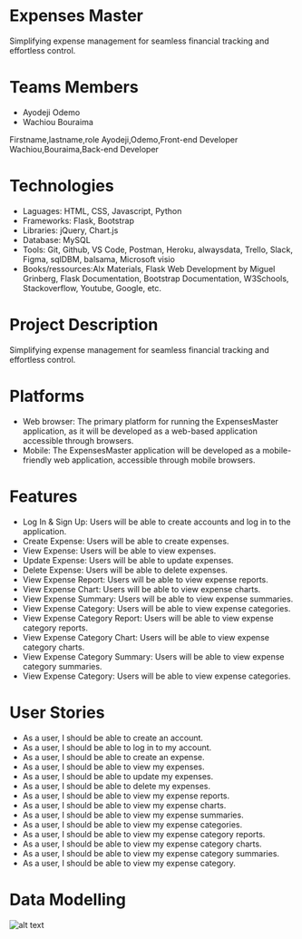 # Expenses Master

Simplifying expense management for seamless financial tracking and effortless control.


# Teams Members

- Ayodeji Odemo 
- Wachiou Bouraima

Firstname,lastname,role
Ayodeji,Odemo,Front-end Developer
Wachiou,Bouraima,Back-end Developer

# Technologies

- Laguages: HTML, CSS, Javascript, Python
- Frameworks: Flask, Bootstrap
- Libraries: jQuery, Chart.js
- Database: MySQL
- Tools: Git, Github, VS Code, Postman, Heroku, alwaysdata, Trello, Slack, Figma, sqlDBM, balsama, Microsoft visio
- Books/ressources:Alx Materials, Flask Web Development by Miguel Grinberg, Flask Documentation, Bootstrap Documentation, W3Schools, Stackoverflow, Youtube, Google, etc.

# Project Description

Simplifying expense management for seamless financial tracking and effortless control.

# Platforms

- Web browser: The primary platform for running the ExpensesMaster application, as it will be developed as a web-based application accessible through browsers.
- Mobile: The ExpensesMaster application will be developed as a mobile-friendly web application, accessible through mobile browsers.

# Features

- Log In & Sign Up: Users will be able to create accounts and log in to the application.
- Create Expense: Users will be able to create expenses.
- View Expense: Users will be able to view expenses.
- Update Expense: Users will be able to update expenses.
- Delete Expense: Users will be able to delete expenses.
- View Expense Report: Users will be able to view expense reports.
- View Expense Chart: Users will be able to view expense charts.
- View Expense Summary: Users will be able to view expense summaries.
- View Expense Category: Users will be able to view expense categories.
- View Expense Category Report: Users will be able to view expense category reports.
- View Expense Category Chart: Users will be able to view expense category charts.
- View Expense Category Summary: Users will be able to view expense category summaries.
- View Expense Category: Users will be able to view expense categories.


# User Stories

- As a user, I should be able to create an account.
- As a user, I should be able to log in to my account.
- As a user, I should be able to create an expense.
- As a user, I should be able to view my expenses.
- As a user, I should be able to update my expenses.
- As a user, I should be able to delete my expenses.
- As a user, I should be able to view my expense reports.
- As a user, I should be able to view my expense charts.
- As a user, I should be able to view my expense summaries.
- As a user, I should be able to view my expense categories.
- As a user, I should be able to view my expense category reports.
- As a user, I should be able to view my expense category charts.
- As a user, I should be able to view my expense category summaries.
- As a user, I should be able to view my expense category.

# Data Modelling

![alt text]("photo_2023-06-21_08-32-25.jpg")